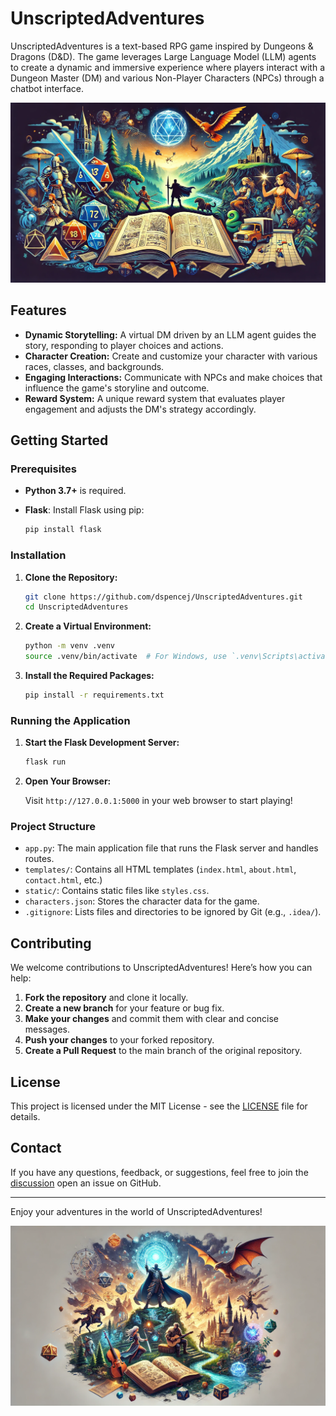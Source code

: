 # UnscriptedAdventures

UnscriptedAdventures is a text-based RPG game inspired by Dungeons & Dragons (D&D). The game leverages Large Language Model (LLM) agents to create a dynamic and immersive experience where players interact with a Dungeon Master (DM) and various Non-Player Characters (NPCs) through a chatbot interface.

![UnscriptedAdventures Preview](https://github.com/dspencej/UnscriptedAdventures/blob/main/images/social_preview.png)

## Features

- **Dynamic Storytelling:** A virtual DM driven by an LLM agent guides the story, responding to player choices and actions.
- **Character Creation:** Create and customize your character with various races, classes, and backgrounds.
- **Engaging Interactions:** Communicate with NPCs and make choices that influence the game's storyline and outcome.
- **Reward System:** A unique reward system that evaluates player engagement and adjusts the DM's strategy accordingly.

## Getting Started

### Prerequisites

- **Python 3.7+** is required.
- **Flask**: Install Flask using pip:

  ```bash
  pip install flask
  ```

### Installation

1. **Clone the Repository:**

   ```bash
   git clone https://github.com/dspencej/UnscriptedAdventures.git
   cd UnscriptedAdventures
   ```

2. **Create a Virtual Environment:**

   ```bash
   python -m venv .venv
   source .venv/bin/activate  # For Windows, use `.venv\Scripts\activate`
   ```

3. **Install the Required Packages:**

   ```bash
   pip install -r requirements.txt
   ```

### Running the Application

1. **Start the Flask Development Server:**

   ```bash
   flask run
   ```

2. **Open Your Browser:**

   Visit `http://127.0.0.1:5000` in your web browser to start playing!

### Project Structure

- `app.py`: The main application file that runs the Flask server and handles routes.
- `templates/`: Contains all HTML templates (`index.html`, `about.html`, `contact.html`, etc.)
- `static/`: Contains static files like `styles.css`.
- `characters.json`: Stores the character data for the game.
- `.gitignore`: Lists files and directories to be ignored by Git (e.g., `.idea/`).

## Contributing

We welcome contributions to UnscriptedAdventures! Here’s how you can help:

1. **Fork the repository** and clone it locally.
2. **Create a new branch** for your feature or bug fix.
3. **Make your changes** and commit them with clear and concise messages.
4. **Push your changes** to your forked repository.
5. **Create a Pull Request** to the main branch of the original repository.

## License

This project is licensed under the MIT License - see the [LICENSE](LICENSE) file for details.

## Contact

If you have any questions, feedback, or suggestions, feel free to join the [discussion](https://github.com/dspencej/UnscriptedAdventures/discussions) open an issue on GitHub.

---

Enjoy your adventures in the world of UnscriptedAdventures!

![UnscriptedAdventures Preview](https://github.com/dspencej/UnscriptedAdventures/blob/main/images/social_preview_2.png)